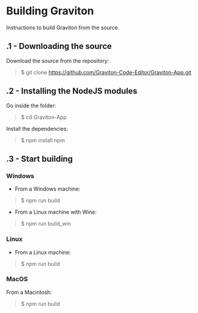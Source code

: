 # Building Graviton

Instructions to build Graviton from the source.

## .1 - Downloading the source

Download the source from the repository:
> $ git clone https://github.com/Graviton-Code-Editor/Graviton-App.git

## .2 - Installing the NodeJS modules

Go inside the folder:
> $ cd Graviton-App

Install the dependencies:
> $ npm install npm

## .3 - Start building

### Windows

- From a Windows machine:

> $ npm run build 

- From a Linux machine with Wine: 

>  $ npm run build_win 

### Linux

- From a Linux machine: 

>  $ npm run build 
  
         

### MacOS

From a Macintosh: 
>  $ npm run build 